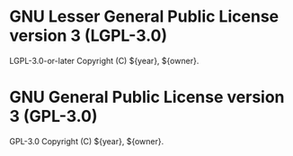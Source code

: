 # GNU Lesser General Public License version 3 (LGPL-3.0)

LGPL-3.0-or-later
Copyright (C) ${year}, ${owner}.

# GNU General Public License version 3 (GPL-3.0)

GPL-3.0
Copyright (C) ${year}, ${owner}.
